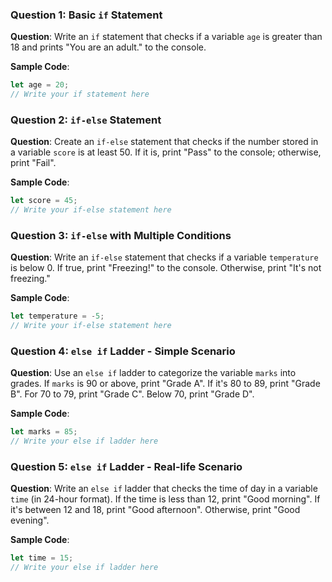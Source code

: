 ### Question 1: Basic `if` Statement
**Question**: Write an `if` statement that checks if a variable `age` is greater than 18 and prints "You are an adult." to the console.

**Sample Code**:
```javascript
let age = 20;
// Write your if statement here
```

### Question 2: `if-else` Statement
**Question**: Create an `if-else` statement that checks if the number stored in a variable `score` is at least 50. If it is, print "Pass" to the console; otherwise, print "Fail".

**Sample Code**:
```javascript
let score = 45;
// Write your if-else statement here
```

### Question 3: `if-else` with Multiple Conditions
**Question**: Write an `if-else` statement that checks if a variable `temperature` is below 0. If true, print "Freezing!" to the console. Otherwise, print "It's not freezing."

**Sample Code**:
```javascript
let temperature = -5;
// Write your if-else statement here
```

### Question 4: `else if` Ladder - Simple Scenario
**Question**: Use an `else if` ladder to categorize the variable `marks` into grades. If `marks` is 90 or above, print "Grade A". If it's 80 to 89, print "Grade B". For 70 to 79, print "Grade C". Below 70, print "Grade D".

**Sample Code**:
```javascript
let marks = 85;
// Write your else if ladder here
```

### Question 5: `else if` Ladder - Real-life Scenario
**Question**: Write an `else if` ladder that checks the time of day in a variable `time` (in 24-hour format). If the time is less than 12, print "Good morning". If it's between 12 and 18, print "Good afternoon". Otherwise, print "Good evening".

**Sample Code**:
```javascript
let time = 15;
// Write your else if ladder here
```
